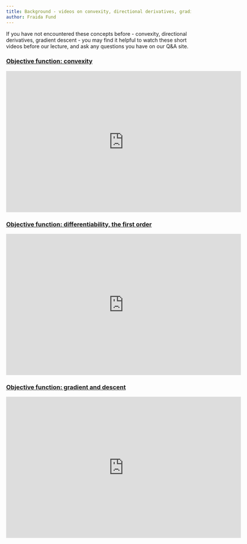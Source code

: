 ```yaml
---
title: Background - videos on convexity, directional derivatives, gradient descent	
author: Fraida Fund
---
```


If you have not encountered these concepts before - convexity, directional derivatives, gradient descent - you may find it helpful to watch these short videos before our lecture, and ask any questions you have on our Q&A site.

### [Objective function: convexity](https://www.youtube.com/watch?v=LJAaNR1PbsQ)

<iframe width="640" height="385" src="https://www.youtube.com/embed/LJAaNR1PbsQ" title="YouTube video player" frameborder="0" allow="accelerometer; autoplay; clipboard-write; encrypted-media; gyroscope; picture-in-picture" allowfullscreen></iframe>

### [Objective function: differentiability, the first order](https://www.youtube.com/watch?v=a4v2cKn8pvw)

<iframe width="640" height="385" src="https://www.youtube.com/embed/a4v2cKn8pvw" title="YouTube video player" frameborder="0" allow="accelerometer; autoplay; clipboard-write; encrypted-media; gyroscope; picture-in-picture" allowfullscreen></iframe>

### [Objective function: gradient and descent](https://www.youtube.com/watch?v=fJj0UCQBbHc)

<iframe width="640" height="385" src="https://www.youtube.com/embed/fJj0UCQBbHc" title="YouTube video player" frameborder="0" allow="accelerometer; autoplay; clipboard-write; encrypted-media; gyroscope; picture-in-picture" allowfullscreen></iframe>